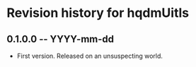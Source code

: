 # Revision history for hqdmUitls

## 0.1.0.0 -- YYYY-mm-dd

* First version. Released on an unsuspecting world.
